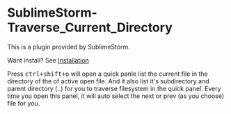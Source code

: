# SublimeStorm-Traverse_Current_Directory
This is a plugin provided by SublimeStorm.

Want install? See [Installation](https://github.com/iamstorm/SublimeStorm/)

Press <kbd>ctrl+shift+o</kbd> will open a quick panle list the current file in the directory of the of active open file. And it also list it's subdirectory and parent directory (..) for you to traverse filesystem in the quick panel. Every time you open this panel, it will auto select the next or prev (as you choose) file for you.

